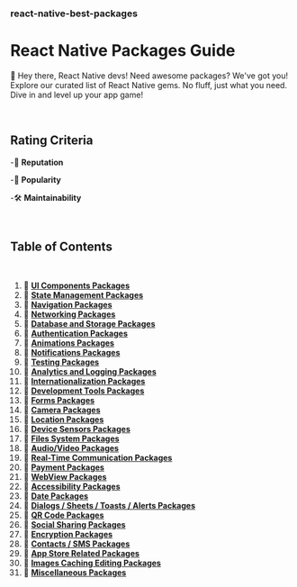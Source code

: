 ### react-native-best-packages
# React Native Packages Guide 

🚀 Hey there, React Native devs! Need awesome packages? We've got you! Explore our curated list of React Native gems. No fluff, just what you need. Dive in and level up your app game!

</br>

## Rating Criteria

-🚀 **Reputation**

-🌟 **Popularity**

-🛠️ **Maintainability**  

</br>

## Table of Contents
</br>

1. 🔗 [**UI Components Packages**](./sections/ui-components.md)
2. 🔗 [**State Management Packages**](./sections/state-management.md)
3. 🔗 [**Navigation Packages**](./sections/navigation.md)
4. 🔗 [**Networking Packages**](./sections/networking.md)
5. 🔗 [**Database and Storage Packages**](./sections/database-and-storage.md)
6. 🔗 [**Authentication Packages**](./sections/authentication.md)
7. 🔗 [**Animations Packages**](./sections/animations.md)
8. 🔗 [**Notifications Packages**](./sections/notifications.md)
9. 🔗 [**Testing Packages**](./sections/testing.md)
10. 🔗 [**Analytics and Logging Packages**](./sections/analytics-and-logging.md)
11. 🔗 [**Internationalization Packages**](./sections/internationalization.md)
12. 🔗 [**Development Tools Packages**](./sections/development-tools.md)
13. 🔗 [**Forms Packages**](./sections/forms.md)
14. 🔗 [**Camera Packages**](./sections/camera-related.md)
15. 🔗 [**Location Packages**](./sections/location.md)
16. 🔗 [**Device Sensors Packages**](./sections/device-sensors.md)
17. 🔗 [**Files System Packages**](./sections/file-system.md)
18. 🔗 [**Audio/Video Packages**](./sections/audio-video.md)
19. 🔗 [**Real-Time Communication Packages**](./sections/real-time-communication.md)
20. 🔗 [**Payment Packages**](./sections/payment.md)
21. 🔗 [**WebView Packages**](./sections/webview.md)
22. 🔗 [**Accessibility Packages**](./sections/accessibility.md)
23. 🔗 [**Date Packages**](./sections/dates.md)
24. 🔗 [**Dialogs / Sheets / Toasts / Alerts Packages**](./sections/dialogs-sheets-toasts.md)
25. 🔗 [**QR Code Packages**](./sections/qr-code.md)
26. 🔗 [**Social Sharing Packages**](./sections/social-sharing.md)
27. 🔗 [**Encryption Packages**](./sections/encryption.md)
28. 🔗 [**Contacts / SMS Packages**](./sections/contacts-sms.md)
30. 🔗 [**App Store Related Packages**](./sections/app-store.md)
31. 🔗 [**Images Caching Editing Packages**](./sections/images-caching-editing.md)
32. 🔗 [**Miscellaneous Packages**](./sections/miscellaneous.md)
